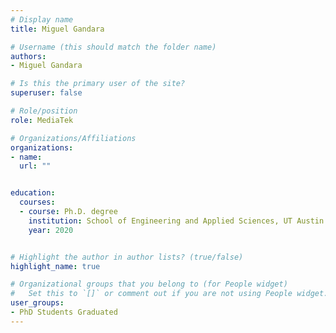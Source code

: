 ```yaml
---
# Display name
title: Miguel Gandara

# Username (this should match the folder name)
authors:
- Miguel Gandara

# Is this the primary user of the site?
superuser: false

# Role/position
role: MediaTek

# Organizations/Affiliations
organizations:
- name: 
  url: ""


education:
  courses:
  - course: Ph.D. degree
    institution: School of Engineering and Applied Sciences, UT Austin
    year: 2020


# Highlight the author in author lists? (true/false)
highlight_name: true

# Organizational groups that you belong to (for People widget)
#   Set this to `[]` or comment out if you are not using People widget.
user_groups:
- PhD Students Graduated
---
```

